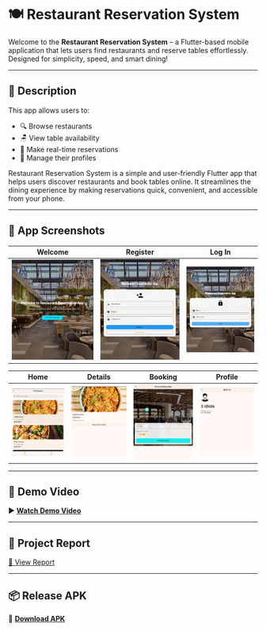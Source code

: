 # 🍽️ Restaurant Reservation System

Welcome to the **Restaurant Reservation System** – a Flutter-based mobile application that lets users find restaurants and reserve tables effortlessly. Designed for simplicity, speed, and smart dining!

---

## 📖 Description

This app allows users to:

- 🔍 Browse restaurants
- 🪑 View table availability
- 📅 Make real-time reservations
- 👤 Manage their profiles

Restaurant Reservation System is a simple and user-friendly Flutter app that helps users discover restaurants and book tables online. It streamlines the dining experience by making reservations quick, convenient, and accessible from your phone.

---

## 📸 App Screenshots

| Welcome | Register | Log In |
|--------|----------|--------|
| ![Welcome](screenshot/welcome_screen.png) | ![Register](screenshot/register_screen.png) | ![Login](screenshot/login_screen.png) |

| Home | Details | Booking | Profile |
|------|---------|---------|---------|
| ![Home](screenshot/home_screen.png) | ![Details](screenshot/details_screen.png) | ![Booking](screenshot/booking_screen.png) | ![Profile](screenshot/profile_screen.png) |

---

## 🎥 Demo Video

▶️ [**Watch Demo Video**](https://drive.google.com/file/d/1ZhrhA_gJyDqHYfofkk0JOPQ9ElkwFe6j/view?usp=sharing)

---
## 📄 Project Report

[📘 View Report](https://drive.google.com/file/d/1UsHhMG0mVIj6WgI2bFC_Y1CijWnVB6y4/view?usp=sharing)

---

## 📦 Release APK

📲 [**Download APK**](https://drive.google.com/file/d/1fiyyUBZrPJIMsQsyDacuoOqQwVJmAOhu/view?usp=sharing)

